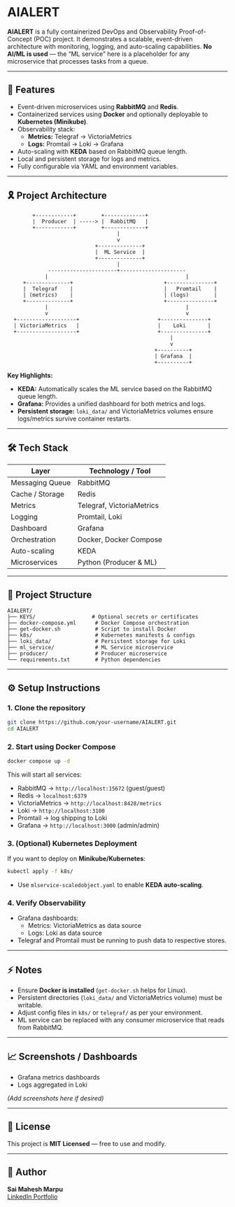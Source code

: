 # AIALERT

**AIALERT** is a fully containerized DevOps and Observability Proof-of-Concept (POC) project. It demonstrates a scalable, event-driven architecture with monitoring, logging, and auto-scaling capabilities. **No AI/ML is used** — the “ML service” here is a placeholder for any microservice that processes tasks from a queue.  

---

## 🚀 Features

- Event-driven microservices using **RabbitMQ** and **Redis**.
- Containerized services using **Docker** and optionally deployable to **Kubernetes (Minikube)**.
- Observability stack:
  - **Metrics:** Telegraf → VictoriaMetrics
  - **Logs:** Promtail → Loki → Grafana
- Auto-scaling with **KEDA** based on RabbitMQ queue length.
- Local and persistent storage for logs and metrics.
- Fully configurable via YAML and environment variables.

---

## 🎗️ Project Architecture

```
        +------------+        +-------------+
        |  Producer  | -----> |  RabbitMQ   |
        +------------+        +-------------+
                                   |
                                   v
                            +--------------+
                            |  ML Service  |
                            +--------------+
                                   |
             ----------------------+---------------------
            |                                            |
     +--------------+                             +---------------+
     |  Telegraf    |                             |   Promtail    |
     | (metrics)    |                             | (logs)        |
     +--------------+                             +---------------+
            |                                            |
            v                                            v
  +-------------------+                         +---------------+
  | VictoriaMetrics   |                         |    Loki       |
  +-------------------+                         +---------------+
                                                    |
                                                    v
                                               +----------+
                                               | Grafana  |
                                               +----------+
```

**Key Highlights:**

- **KEDA:** Automatically scales the ML service based on the RabbitMQ queue length.
- **Grafana:** Provides a unified dashboard for both metrics and logs.
- **Persistent storage:** `loki_data/` and VictoriaMetrics volumes ensure logs/metrics survive container restarts.

---

## 🛠️ Tech Stack

| Layer                 | Technology / Tool         |
|-----------------------|--------------------------|
| Messaging Queue       | RabbitMQ                 |
| Cache / Storage       | Redis                    |
| Metrics               | Telegraf, VictoriaMetrics|
| Logging               | Promtail, Loki           |
| Dashboard             | Grafana                  |
| Orchestration         | Docker, Docker Compose   |
| Auto-scaling          | KEDA                     |
| Microservices         | Python (Producer & ML)   |

---

## 📁 Project Structure

```
AIALERT/
├── KEYS/                  # Optional secrets or certificates
├── docker-compose.yml      # Docker Compose orchestration
├── get-docker.sh           # Script to install Docker
├── k8s/                    # Kubernetes manifests & configs
├── loki_data/              # Persistent storage for Loki
├── ml_service/             # ML Service microservice
├── producer/               # Producer microservice
└── requirements.txt        # Python dependencies
```

---

## ⚙️ Setup Instructions

### **1. Clone the repository**

```bash
git clone https://github.com/your-username/AIALERT.git
cd AIALERT
```

### **2. Start using Docker Compose**

```bash
docker compose up -d
```

This will start all services:

- RabbitMQ → `http://localhost:15672` (guest/guest)
- Redis → `localhost:6379`
- VictoriaMetrics → `http://localhost:8428/metrics`
- Loki → `http://localhost:3100`
- Promtail → log shipping to Loki
- Grafana → `http://localhost:3000` (admin/admin)

### **3. (Optional) Kubernetes Deployment**

If you want to deploy on **Minikube/Kubernetes**:

```bash
kubectl apply -f k8s/
```

- Use `mlservice-scaledobject.yaml` to enable **KEDA auto-scaling**.

### **4. Verify Observability**

- Grafana dashboards:
  - Metrics: VictoriaMetrics as data source
  - Logs: Loki as data source
- Telegraf and Promtail must be running to push data to respective stores.

---

## ⚡ Notes

- Ensure **Docker is installed** (`get-docker.sh` helps for Linux).
- Persistent directories (`loki_data/` and VictoriaMetrics volume) must be writable.
- Adjust config files in `k8s/` or `telegraf/` as per your environment.
- ML service can be replaced with any consumer microservice that reads from RabbitMQ.

---

## 📈 Screenshots / Dashboards

- Grafana metrics dashboards
- Logs aggregated in Loki

*(Add screenshots here if desired)*

---

## 🔧 License

This project is **MIT Licensed** — free to use and modify.

---

## 👤 Author

**Sai Mahesh Marpu**  
[LinkedIn Portfolio](https://saimaheshmarpuportifolio.mgx.world)

